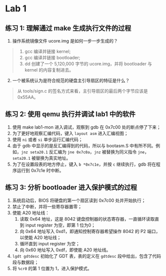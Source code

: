 # Lab 1

## 练习 1: 理解通过 make 生成执行文件的过程

1. 操作系统镜像文件 ucore.img 是如何一步一步生成的？
> 1. gcc 编译并链接 kernel;
> 2. gcc 编译并链接 bootloader;
> 3. dd 创建了一个 5,120,000 字节的 ucore.img，并将 bootloader 与 kernel 的内容复制进去。

2. 一个被系统认为是符合规范的硬盘主引导扇区的特征是什么？
> 从 tools/sign.c 的签名方式来看，主引导扇区的最后两个字节应该是 0x55AA。

## 练习 2: 使用 qemu 执行并调试 lab1 中的软件

1. 使用 make lab1-mon 进入调试，观察到 gdb 在 0x7c00 处的断点停了下来；
2. 为了更好地观察汇编代码，键入 `layout asm` 进入汇编视图；
3. 使用 `ni` 或者 `si` 单步运行汇编代码；
4. 由于 gdb 中显示的是反汇编得到的代码，所以与 bootasm.S 中有所不同。例如，`jnz seta20.1` 反汇编为 `jne 0x7c0a`，`jnz` 被替换为同义指令 `jne`，`seta20.1` 被替换为真实地址。
5. 为了在设置段表的地方停止，键入 `b *0x7c1e`，并按 `c` 继续执行，gdb 将在程序运行到 0x7c1e 时中断。

## 练习 3: 分析 bootloader 进入保护模式的过程

1. 系统启动后，BIOS 将硬盘的第一个扇区读到 0x7c00 处并开始执行；
2. 禁止了中断，并将一些寄存器置零；
3. 使能 A20 地址线：
    1. 读取 0x64 地址，这是 8042 键盘控制器的状态寄存器，一直循环读取直到 input register 为空，即第 1 位为0；
    2. 向 0x64 地址写入 0xd1，即通知控制寄存器希望操作 8042 的 P2 端口，以使能 A20 地址线；
    3. 循环直到 input register 为空；
    4. 向 0x60 地址写入 0xdf，即使能 A20 地址线。
4. `lgdt gdtdesc` 初始化了 GDT 表，表的定义在 `gdtdesc` 段中给出，包含了代码段与数据段；
5. 将 `%cr0` 的第 1 位置为 1，进入保护模式。
